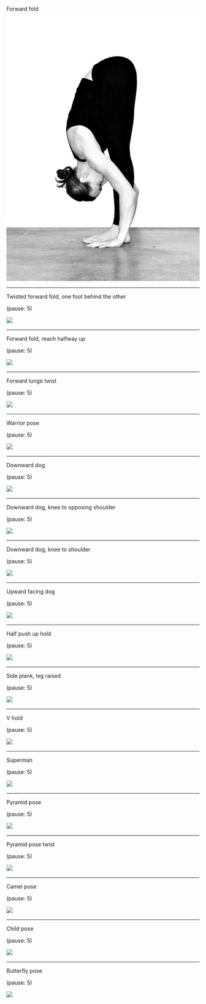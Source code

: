 Forward fold

![](forwardfold.jpg)

---

Twisted forward fold, one foot behind the other

(pause: 5)

![](twistedforwardfold.jpg)


---

Forward fold, reach halfway up

(pause: 5)

![](halfwayforwardfold.jpg)

---

Forward lunge twist

(pause: 5)

![](forwardlungetwist.jpg)

---

Warrior pose

(pause: 5)

![](warrior.jpg)

---

Downward dog

(pause: 5)

![](downwarddog.jpg)

---

Downward dog, knee to opposing shoulder

(pause: 5)

![](downwarddogkneetoopposing.jpg)

---

Downward dog, knee to shoulder

(pause: 5)

![](downwarddogkneetoshoulder.jpg)

---

Upward facing dog

(pause: 5)

![](upwarddog.jpg)

---

Half push up hold

(pause: 5)

![](halfpushuphold.jpg)

---

Side plank, leg raised

(pause: 5)

![](sideplanklegraise.jpg)

---

V hold

(pause: 5)

![](vhold.jpg)

---

Superman

(pause: 5)

![](superman.jpg)

---

Pyramid pose

(pause: 5)

![](pyramid.jpg)

---

Pyramid pose twist

(pause: 5)

![](pyramidtwist.jpg)

---

Camel pose

(pause: 5)

![](camel.jpg)

---

Child pose

(pause: 5)

![](child.jpg)

---

Butterfly pose

(pause: 5)

![](butterfly.jpg)
